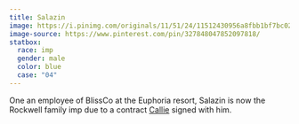 ```yaml
---
title: Salazin
image: https://i.pinimg.com/originals/11/51/24/11512430956a8fbb1bf7bc0232fac9b7.jpg
image-source: https://www.pinterest.com/pin/327848047852097818/
statbox:
  race: imp
  gender: male
  color: blue
  case: "04"
---
```


One an employee of BlissCo at the Euphoria resort, Salazin is now the Rockwell
family imp due to a contract [Callie](callie) signed with him.
